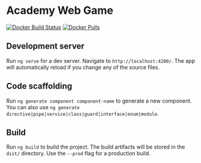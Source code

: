 # Academy Web Game

[![Docker Build Status](https://img.shields.io/docker/cloud/build/beeracademy/game?style=for-the-badge)](https://hub.docker.com/r/beeracademy/game)
[![Docker Pulls](https://img.shields.io/docker/pulls/beeracademy/game?style=for-the-badge)](https://hub.docker.com/r/beeracademy/game)

## Development server

Run `ng serve` for a dev server. Navigate to `http://localhost:4200/`. The app will automatically reload if you change any of the source files.

## Code scaffolding

Run `ng generate component component-name` to generate a new component. You can also use `ng generate directive|pipe|service|class|guard|interface|enum|module`.

## Build

Run `ng build` to build the project. The build artifacts will be stored in the `dist/` directory. Use the `--prod` flag for a production build.
